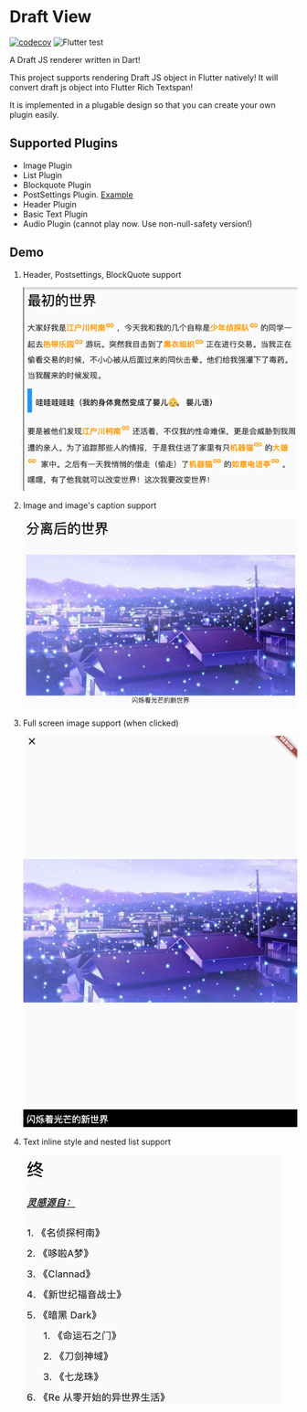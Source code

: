 <!-- @format -->

# Draft View

[![codecov](https://codecov.io/gh/sirily11/flutter_draftview/branch/main/graph/badge.svg?token=MGA0BCKL8P)](https://codecov.io/gh/sirily11/flutter_draftview) ![Flutter test](https://github.com/sirily11/flutter_draftview/workflows/Flutter%20test/badge.svg)

A Draft JS renderer written in Dart!

This project supports rendering Draft JS object in Flutter natively! It will convert draft js object into Flutter Rich Textspan!

It is implemented in a plugable design so that you can create your own plugin easily.

## Supported Plugins

- Image Plugin
- List Plugin
- Blockquote Plugin
- PostSettings Plugin. [Example](https://blog.sirileepage.com/#/post/39)
- Header Plugin
- Basic Text Plugin
- Audio Plugin (cannot play now. Use non-null-safety version!)

## Demo

1. Header, Postsettings, BlockQuote support

   ![image1](./images/1.png)

2. Image and image's caption support

   ![image2](./images/2.png)

3. Full screen image support (when clicked)

   ![image3](./images/3.png)


4. Text inline style and nested list support

   ![image4](./images/4.png)
